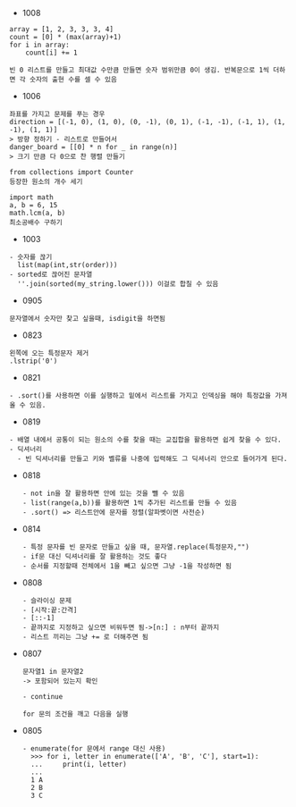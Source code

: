 - 1008
```
array = [1, 2, 3, 3, 3, 4]
count = [0] * (max(array)+1)
for i in array:
    count[i] += 1

빈 0 리스트를 만들고 최대값 수만큼 만들면 숫자 범위만큼 0이 생김. 반복문으로 1씩 더하면 각 숫자의 출현 수를 셀 수 있음

```

- 1006
```
좌표를 가지고 문제를 푸는 경우
direction = [(-1, 0), (1, 0), (0, -1), (0, 1), (-1, -1), (-1, 1), (1, -1), (1, 1)]
> 방향 정하기 - 리스트로 만들어서
danger_board = [[0] * n for _ in range(n)]
> 크기 만큼 다 0으로 찬 행렬 만들기
```
```
from collections import Counter
등장한 원소의 개수 세기
```
```
import math
a, b = 6, 15
math.lcm(a, b)
최소공배수 구하기
```


- 1003
```
- 숫자를 끊기
  list(map(int,str(order)))
- sorted로 끊어진 문자열
  ''.join(sorted(my_string.lower())) 이걸로 합칠 수 있음
```

- 0905
```
문자열에서 숫자만 찾고 싶을때, isdigit을 하면됨
```

- 0823
```
왼쪽에 오는 특정문자 제거
.lstrip('0')
```

- 0821

```
- .sort()를 사용하면 이를 실행하고 밑에서 리스트를 가지고 인덱싱을 해야 특정값을 가져올 수 있음.
```

- 0819

```
- 배열 내에서 공통이 되는 원소의 수를 찾을 때는 교집합을 활용하면 쉽게 찾을 수 있다.
- 딕셔너리
  - 빈 딕셔너리를 만들고 키와 벨류를 나중에 입력해도 그 딕셔너리 안으로 들어가게 된다.
```

- 0818

  ```
  - not in을 잘 활용하면 안에 있는 것을 뺄 수 있음
  - list(range(a,b))를 활용하면 1씩 추가된 리스트를 만들 수 있음
  - .sort() => 리스트안에 문자를 정렬(알파벳이면 사전순)
  ```

- 0814

  ```
  - 특정 문자를 빈 문자로 만들고 싶을 때, 문자열.replace(특정문자,"")
  - if문 대신 딕셔너리를 잘 활용하는 것도 좋다
  - 순서를 지정할때 전체에서 1을 빼고 싶으면 그냥 -1을 작성하면 됨
  ```

- 0808

  ```
  - 슬라이싱 문제
  - [시작:끝:간격]
  - [::-1]
  - 끝까지로 지정하고 싶으면 비워두면 됨->[n:] : n부터 끝까지
  - 리스트 끼리는 그냥 += 로 더해주면 됨
  ```

- 0807

  ```
  문자열1 in 문자열2
  -> 포함되어 있는지 확인
  ```

  ```
  - continue

  for 문의 조건을 깨고 다음을 실행
  ```

* 0805
  ```
  - enumerate(for 문에서 range 대신 사용)
    >>> for i, letter in enumerate(['A', 'B', 'C'], start=1):
    ...     print(i, letter)
    ...
    1 A
    2 B
    3 C
  ```
